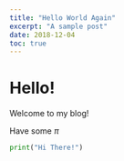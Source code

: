 ```yaml
---
title: "Hello World Again"
excerpt: "A sample post"
date: 2018-12-04
toc: true
---
```


# Hello!

Welcome to my blog!

Have some $\pi$

```python
print("Hi There!")
```

<script type="text/javascript" async
  src="https://cdn.mathjax.org/mathjax/latest/MathJax.js?config=TeX-MML-AM_CHTML">
</script>
